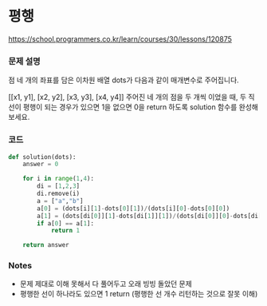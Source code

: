 # 평행
https://school.programmers.co.kr/learn/courses/30/lessons/120875

### 문제 설명
점 네 개의 좌표를 담은 이차원 배열  dots가 다음과 같이 매개변수로 주어집니다.

[[x1, y1], [x2, y2], [x3, y3], [x4, y4]]
주어진 네 개의 점을 두 개씩 이었을 때, 두 직선이 평행이 되는 경우가 있으면 1을 없으면 0을 return 하도록 solution 함수를 완성해보세요.


### 코드
```python
def solution(dots):
    answer = 0

    for i in range(1,4):
        di = [1,2,3]
        di.remove(i)
        a = ["a","b"]
        a[0] = (dots[i][1]-dots[0][1])/(dots[i][0]-dots[0][0])
        a[1] = (dots[di[0]][1]-dots[di[1]][1])/(dots[di[0]][0]-dots[di[1]][0])
        if a[0] == a[1]:
            return 1

    return answer
```

### Notes
- 문제 제대로 이해 못해서 다 풀어두고 오래 빙빙 돌았던 문제
- 평행한 선이 하나라도 있으면 1 return (평행한 선 개수 리턴하는 것으로 잘못 이해)
